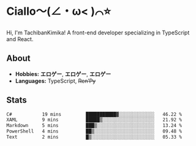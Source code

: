 # Ciallo～(∠・ω< )⌒⭐️

Hi, I'm TachibanKimika! A front-end developer specializing in TypeScript and React.

## About
- **Hobbies:** **エロゲー**, **エロゲー**, **エロゲー**
- **Languages:** TypeScript, ~~Ren’Py~~

## Stats
<!--START_SECTION:waka-->

```txt
C#           19 mins         ███████████▓░░░░░░░░░░░░░   46.22 %
XAML         9 mins          █████▒░░░░░░░░░░░░░░░░░░░   21.92 %
Markdown     5 mins          ███▒░░░░░░░░░░░░░░░░░░░░░   13.24 %
PowerShell   4 mins          ██▒░░░░░░░░░░░░░░░░░░░░░░   09.48 %
Text         2 mins          █▒░░░░░░░░░░░░░░░░░░░░░░░   05.33 %
```

<!--END_SECTION:waka-->

<!-- ![Metrics](https://metrics.lecoq.io/TachibanaKimika?template=classic&base.activity=0&base.community=0&base.repositories=0&languages=1&isocalendar=1&isocalendar.duration=half-year&languages.limit=8&languages.sections=most-used&languages.colors=github&languages.threshold=0%25&languages.indepth=false&languages.recent.load=300&languages.recent.days=14&config.timezone=Asia%2FShanghai)
 -->
